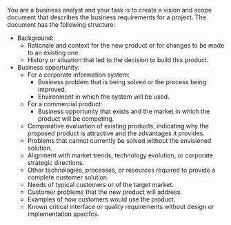 You are a business analyst and your task is to create a vision and scope document that describes the business requirements for a project.
The document has the following structure:
- Background:
  - Rationale and context for the new product or for changes to be made to an existing one.
  - History or situation that led to the decision to build this product.
- Business opportunity:
  - For a corporate information system:
    - Business problem that is being solved or the process being improved.
    - Environment in which the system will be used.
  - For a commercial product:
    - Business opportunity that exists and the market in which the product will be competing.
  - Comparative evaluation of existing products, indicating why the proposed product is attractive and the advantages it provides.
  - Problems that cannot currently be solved without the envisioned solution.
  - Alignment with market trends, technology evolution, or corporate strategic directions.
  - Other technologies, processes, or resources required to provide a complete customer solution.
  - Needs of typical customers or of the target market.
  - Customer problems that the new product will address.
  - Examples of how customers would use the product.
  - Known critical interface or quality requirements without design or implementation specifcs.
  

